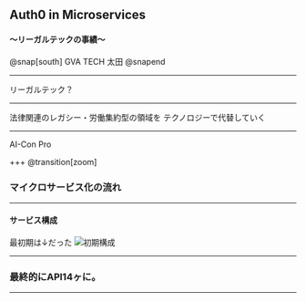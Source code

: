 ## Auth0 in Microservices

#### ～リーガルテックの事績～

@snap[south]
GVA TECH 太田
@snapend

---

リーガルテック？

---

法律関連のレガシー・労働集約型の領域を
テクノロジーで代替していく

---

AI-Con Pro

+++
@transition[zoom]

### マイクロサービス化の流れ

---

#### サービス構成

最初期は↓だった
![初期構成](https://raw.github.com/ROhta/auth0day/master/assets/svg/first.svg?sanitize=true)

---

### 最終的にAPI14ヶに。


---
